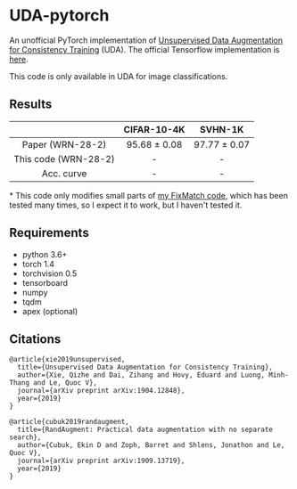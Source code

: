 # UDA-pytorch
An unofficial PyTorch implementation of [Unsupervised Data Augmentation for Consistency Training](https://arxiv.org/abs/1904.12848) (UDA).
The official Tensorflow implementation is [here](https://github.com/google-research/uda).

This code is only available in UDA for image classifications.


## Results

|  | CIFAR-10-4K | SVHN-1K |
|:---:|:---:|:---:|
| Paper (WRN-28-2) | 95.68 ± 0.08 | 97.77 ± 0.07 |
| This code (WRN-28-2) | - | - |
| Acc. curve | - | - |

\* This code only modifies small parts of [my FixMatch code](https://github.com/kekmodel/FixMatch-pytorch), which has been tested many times, so I expect it to work, but I haven't tested it.

## Requirements
- python 3.6+
- torch 1.4
- torchvision 0.5
- tensorboard
- numpy
- tqdm
- apex (optional)


## Citations
```
@article{xie2019unsupervised,
  title={Unsupervised Data Augmentation for Consistency Training},
  author={Xie, Qizhe and Dai, Zihang and Hovy, Eduard and Luong, Minh-Thang and Le, Quoc V},
  journal={arXiv preprint arXiv:1904.12848},
  year={2019}
}

@article{cubuk2019randaugment,
  title={RandAugment: Practical data augmentation with no separate search},
  author={Cubuk, Ekin D and Zoph, Barret and Shlens, Jonathon and Le, Quoc V},
  journal={arXiv preprint arXiv:1909.13719},
  year={2019}
}
```
